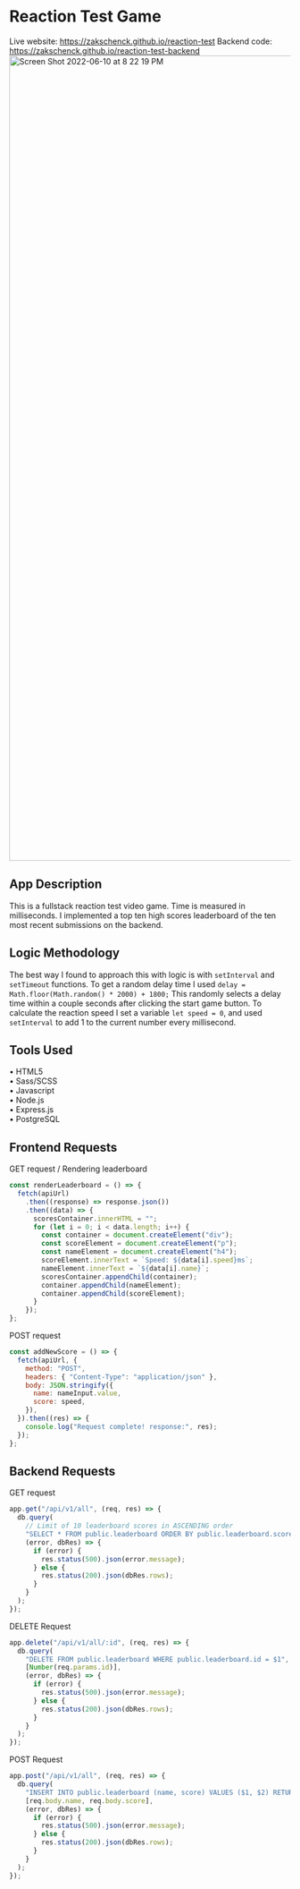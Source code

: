 # Reaction Test Game
Live website: https://zakschenck.github.io/reaction-test
Backend code: https://zakschenck.github.io/reaction-test-backend
<img width="1440" alt="Screen Shot 2022-06-10 at 8 22 19 PM" src="https://user-images.githubusercontent.com/91504668/173165048-5e757546-6044-4c74-9cec-ed2816613a04.png">


## App Description
This is a fullstack reaction test video game. Time is measured in milliseconds. I implemented a top ten high scores leaderboard of the ten most recent submissions on the backend.

## Logic Methodology
The best way I found to approach this with logic is with ``setInterval`` and ``setTimeout`` functions. To get a random delay time I used ``delay = Math.floor(Math.random() * 2000) + 1800;`` This randomly selects a delay time within a couple seconds after clicking the start game button. To calculate the reaction speed I set a variable ``let speed = 0``, and used ``setInterval`` to add 1 to the current number every millisecond.

## Tools Used
• HTML5 <br>
• Sass/SCSS <br>
• Javascript <br>
• Node.js <br>
• Express.js <br>
• PostgreSQL

## Frontend Requests
GET request / Rendering leaderboard <br>
```js
const renderLeaderboard = () => {
  fetch(apiUrl)
    .then((response) => response.json())
    .then((data) => {
      scoresContainer.innerHTML = "";
      for (let i = 0; i < data.length; i++) {
        const container = document.createElement("div");
        const scoreElement = document.createElement("p");
        const nameElement = document.createElement("h4");
        scoreElement.innerText = `Speed: ${data[i].speed}ms`;
        nameElement.innerText = `${data[i].name}`;
        scoresContainer.appendChild(container);
        container.appendChild(nameElement);
        container.appendChild(scoreElement);
      }
    });
};
```
POST request
```js
const addNewScore = () => {
  fetch(apiUrl, {
    method: "POST",
    headers: { "Content-Type": "application/json" },
    body: JSON.stringify({
      name: nameInput.value,
      score: speed,
    }),
  }).then((res) => {
    console.log("Request complete! response:", res);
  });
};
```
## Backend Requests
GET request
```js
app.get("/api/v1/all", (req, res) => {
  db.query(
    // Limit of 10 leaderboard scores in ASCENDING order
    "SELECT * FROM public.leaderboard ORDER BY public.leaderboard.score asc LIMIT 10 ",
    (error, dbRes) => {
      if (error) {
        res.status(500).json(error.message);
      } else {
        res.status(200).json(dbRes.rows);
      }
    }
  );
});
```
DELETE Request
```js
app.delete("/api/v1/all/:id", (req, res) => {
  db.query(
    "DELETE FROM public.leaderboard WHERE public.leaderboard.id = $1",
    [Number(req.params.id)],
    (error, dbRes) => {
      if (error) {
        res.status(500).json(error.message);
      } else {
        res.status(200).json(dbRes.rows);
      }
    }
  );
});
```
POST Request 
```js
app.post("/api/v1/all", (req, res) => {
  db.query(
    "INSERT INTO public.leaderboard (name, score) VALUES ($1, $2) RETURNING *",
    [req.body.name, req.body.score],
    (error, dbRes) => {
      if (error) {
        res.status(500).json(error.message);
      } else {
        res.status(200).json(dbRes.rows);
      }
    }
  );
});
```
